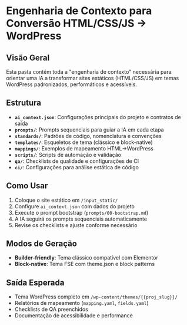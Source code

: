 # Engenharia de Contexto para Conversão HTML/CSS/JS → WordPress

## Visão Geral

Esta pasta contém toda a "engenharia de contexto" necessária para orientar uma IA a transformar sites estáticos (HTML/CSS/JS) em temas WordPress padronizados, performáticos e acessíveis.

## Estrutura

- **`ai_context.json`**: Configurações principais do projeto e contratos de saída
- **`prompts/`**: Prompts sequenciais para guiar a IA em cada etapa
- **`standards/`**: Padrões de código, nomenclatura e convenções
- **`templates/`**: Esqueletos de tema (clássico e block-native)
- **`mappings/`**: Exemplos de mapeamento HTML→WordPress
- **`scripts/`**: Scripts de automação e validação
- **`qa/`**: Checklists de qualidade e configurações de CI
- **`ci/`**: Configurações para análise estática de código

## Como Usar

1. Coloque o site estático em `/input_static/`
2. Configure `ai_context.json` com dados do projeto
3. Execute o prompt bootstrap (`prompts/00-bootstrap.md`)
4. A IA seguirá os prompts sequenciais automaticamente
5. Revise os checklists e ajuste conforme necessário

## Modos de Geração

- **Builder-friendly**: Tema clássico compatível com Elementor
- **Block-native**: Tema FSE com theme.json e block patterns

## Saída Esperada

- Tema WordPress completo em `/wp-content/themes/{{proj_slug}}/`
- Relatórios de mapeamento (`mapping.yaml`, `fields.yaml`)
- Checklists de QA preenchidos
- Documentação de acessibilidade e performance